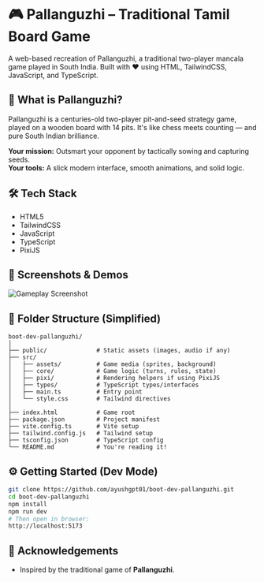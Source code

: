 # 🎮 Pallanguzhi – Traditional Tamil Board Game

A web-based recreation of Pallanguzhi, a traditional two-player mancala game played in South India. Built with ❤️ using HTML, TailwindCSS, JavaScript, and TypeScript.

## 🧠 What is Pallanguzhi?

Pallanguzhi is a centuries-old two-player pit-and-seed strategy game, played on a wooden board with 14 pits. It's like chess meets counting — and pure South Indian brilliance.

**Your mission:** Outsmart your opponent by tactically sowing and capturing seeds.  
**Your tools:** A slick modern interface, smooth animations, and solid logic.

## 🛠️ Tech Stack

- HTML5
- TailwindCSS
- JavaScript
- TypeScript
- PixiJS

## 📸 Screenshots & Demos

![Gameplay Screenshot](./public/screenshots/Readme.png)

## 📁 Folder Structure (Simplified)

```
boot-dev-pallanguzhi/
│
├── public/              # Static assets (images, audio if any)
├── src/
│   ├── assets/          # Game media (sprites, background)
│   ├── core/            # Game logic (turns, rules, state)
│   ├── pixi/            # Rendering helpers if using PixiJS
│   ├── types/           # TypeScript types/interfaces
│   ├── main.ts          # Entry point
│   └── style.css        # Tailwind directives
│
├── index.html           # Game root
├── package.json         # Project manifest
├── vite.config.ts       # Vite setup
├── tailwind.config.js   # Tailwind setup
├── tsconfig.json        # TypeScript config
└── README.md            # You're reading it!
```

## ⚙️ Getting Started (Dev Mode)

```bash
git clone https://github.com/ayushgpt01/boot-dev-pallanguzhi.git
cd boot-dev-pallanguzhi
npm install
npm run dev
# Then open in browser:
http://localhost:5173
```

## 🙌 Acknowledgements

- Inspired by the traditional game of **Pallanguzhi**.  